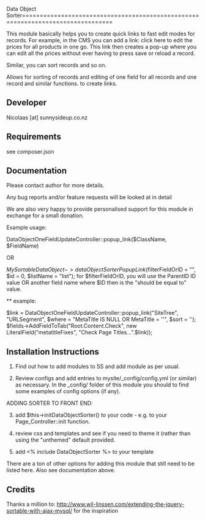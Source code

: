 Data Object Sorter================================================================================

This module basically helps you to create quick links
to fast edit modes for records.  For example, in the CMS
you can add a link: click here to edit the prices for all products
in one go.  This link then creates a pop-up where you can edit all the
prices without ever having to press save or reload a record.

Similar, you can sort records and so on.

Allows for sorting of records and
editing of one field for all records
and one record and similar functions.
to create links.

Developer
-----------------------------------------------
Nicolaas [at] sunnysideup.co.nz


Requirements
-----------------------------------------------
see composer.json


Documentation
-----------------------------------------------
Please contact author for more details.

Any bug reports and/or feature requests will be
looked at in detail

We are also very happy to provide personalised support
for this module in exchange for a small donation.

Example usage:

DataObjectOneFieldUpdateController::popup_link($ClassName, $FieldName)

OR

$MySortableDataObject->dataObjectSorterPopupLink($filterFieldOrID = "", $id = 0, $listName = "list");
for $filterFieldOrID, you will use the ParentID ID value OR another field name
where $ID then is the "should be equal to" value.

** example:

$link = DataObjectOneFieldUpdateController::popup_link("SiteTree", "URLSegment", $where = "MetaTitle IS NULL OR MetaTitle = ''", $sort = '');
$fields->AddFieldToTab("Root.Content.Check", new LiteralField("metatitleFixes", "Check Page Titles...".$link));



Installation Instructions
-----------------------------------------------
1. Find out how to add modules to SS and add module as per usual.

2. Review configs and add entries to mysite/_config/config.yml
(or similar) as necessary.
In the _config/ folder of this module
you should to find some examples of config options (if any).

ADDING SORTER TO FRONT END:

3. add $this->initDataObjectSorter() to your code - e.g. to your
Page_Controller::init function.

4. review css and templates and see if you need to theme it
(rather than using the "unthemed" default provided.

5. add <% include DataObjectSorter %> to your template

There are a ton of other options for adding this module that still need
to be listed here. Also see documentation above.


Credits
-----------------------------------------------
Thanks a million to:
http://www.wil-linssen.com/extending-the-jquery-sortable-with-ajax-mysql/
for the inspiration

